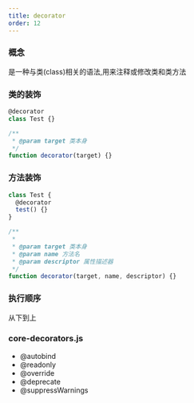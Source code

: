 ```yaml
---
title: decorator
order: 12
---
```


### 概念

是一种与类(class)相关的语法,用来注释或修改类和类方法

### 类的装饰

```js
@decorator
class Test {}

/**
 * @param target 类本身
 */
function decorator(target) {}
```

### 方法装饰

```js
class Test {
  @decorator
  test() {}
}

/**
 *
 * @param target 类本身
 * @param name 方法名
 * @param descriptor 属性描述器
 */
function decorator(target, name, descriptor) {}
```

### 执行顺序

从下到上

### core-decorators.js

- @autobind
- @readonly
- @override
- @deprecate
- @suppressWarnings

